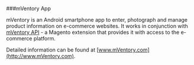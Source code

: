 ###mVentory App

mVentory is an Android smartphone app to enter, photograph and manage product information on e-commerce websites. It works in conjunction with [mVentory API](http://github.com/mVentory/MVentory_Tm) - a Magento extension that provides it with access to the e-commerce platform.

Detailed information can be found at [www.mVentory.com](http://www.mVentory.com).
